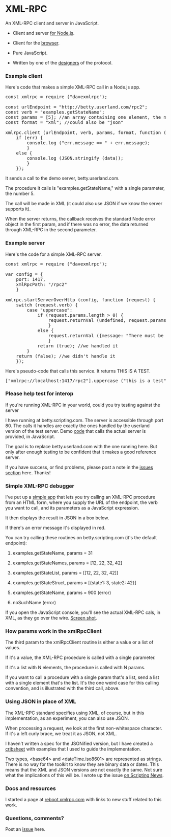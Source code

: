 # XML-RPC

An XML-RPC client and server in JavaScript.

* Client and server <a href="https://www.npmjs.com/package/davexmlrpc">for Node.js</a>.

* Client for the <a href="https://github.com/scripting/xml-rpc/tree/master/client">browser</a>.

* Pure JavaScript.

* Written by one of the <a href="http://scripting.com/?tab=about">designers</a> of the protocol.

### Example client

Here's code that makes a simple XML-RPC call in a Node.js app.

<pre>const xmlrpc = require ("davexmlrpc");

const urlEndpoint = "http://betty.userland.com/rpc2";
const verb = "examples.getStateName";
const params = [5]; //an array containing one element, the number 5
const format = "xml"; //could also be "json"

xmlrpc.client (urlEndpoint, verb, params, format, function (err, data) {
	if (err) {
		console.log ("err.message == " + err.message);
		}
	else {
		console.log (JSON.stringify (data));
		}
	});
</pre>

It sends a call to the demo server, betty.userland.com. 

The procedure it calls is "examples.getStateName," with a single parameter, the number 5.

The call will be made in XML (it could also use JSON if we know the server supports it). 

When the server returns, the callback receives the standard Node error object in the first param, and if there was no error, the data returned through XML-RPC in the second parameter.

### Example server

Here's the code for a simple XML-RPC server. 

<pre>const xmlrpc = require ("davexmlrpc");

var config = {
	port: 1417,
	xmlRpcPath: "/rpc2"
	}

xmlrpc.startServerOverHttp (config, function (request) {
	switch (request.verb) {
		case "uppercase":
			if (request.params.length > 0) {
				request.returnVal (undefined, request.params [0].toUpperCase ());
				}
			else {
				request.returnVal ({message: "There must be at least one parameter."});
				}
			return (true); //we handled it
		}
	return (false); //we didn't handle it
	});
</pre>

Here's pseudo-code that calls this service. It returns THIS IS A TEST.

<pre>["xmlrpc://localhost:1417/rpc2"].uppercase ("this is a test")</pre>

### Please help test for interop

If you're running XML-RPC in your world, could you try testing against the server 

I have running at betty.scripting.com. The server is accessible through port 80. The calls it handles are exactly the ones handled by the userland version of the test server. Demo <a href="https://github.com/scripting/xml-rpc/blob/master/client/code.js">code</a> that calls the actual server is provided, in JavaScript.

The goal is to replace betty.userland.com with the one running here. But only after enough testing to be confident that it makes a good reference server. 

If you have success, or find problems, please post a note in the <a href="https://github.com/scripting/xml-rpc/issues">issues section</a> here. Thanks!

### Simple XML-RPC debugger

I've put up a <a href="http://scripting.com/code/xmlrpcdebugger/">simple app</a> that lets you try calling an XML-RPC procedure from an HTML form, where you supply the URL of the endpoint, the verb you want to call, and its parameters as a JavaScript expression. 

It then displays the result in JSON in a box below. 

If there's an error message it's displayed in red.

You can try calling these routines on betty.scripting.com (it's the default endpoint):

1. examples.getStateName, params = 31

2. examples.getStateNames, params = [12, 22, 32, 42]

3. examples.getStateList, params = [\[12, 22, 32, 42]\] 

4. examples.getStateStruct, params = [{state1: 3, state2: 42}] 

5. examples.getStateName, params = 900 (error)

5. noSuchName (error)

If you open the JavaScript console, you'll see the actual XML-RPC cals, in XML, as they go over the wire. <a href="http://scripting.com/images/2018/05/30/xmlRpcOverTheWire.png">Screen shot</a>.

### How params work in the xmlRpcClient

The third param to the xmlRpcClient routine is either a value or a list of values.

If it's a value, the XML-RPC procedure is called with a single parameter.

If it's a list with N elements, the procedure is called with N params. 

If you want to call a procedure with a single param that's a list, send a list with a single element that's the list. It's the one weird case for this calling convention, and is illustrated with the third call, above.

### Using JSON in place of XML

The XML-RPC standard specifies using XML, of course, but in this implementation, as an experiment, you can also use JSON.

When processing a request, we look at the first non-whitespace character. If it's a left curly brace, we treat it as JSON, not XML.

I haven't written a spec for the JSONified version, but I have created a <a href="http://scripting.com/misc/xmlrpc-in-json.html">cribsheet</a> with examples that I used to guide the implementation. 

Two types, &lt;base64> and &lt;dateTime.iso8601> are represented as strings. There is no way for the toolkit to know they are binary data or dates. This means that the XML and JSON versions are not exactly the same. Not sure what the implications of this will be. I wrote up the issue <a href="http://scripting.com/2018/06/10/152333.html">on Scripting News</a>.

### Docs and resources

I started a page at <a href="http://reboot.xmlrpc.com/">reboot.xmlrpc.com</a> with links to new stuff related to this work. 

### Questions, comments?

Post an <a href="https://github.com/scripting/xml-rpc/issues">issue</a> here. 


